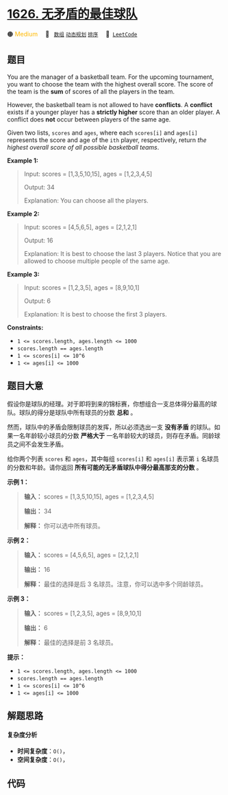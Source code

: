 # [1626. 无矛盾的最佳球队](https://leetcode.com/problems/best-team-with-no-conflicts)

🟠 <font color=#ffb800>Medium</font>&emsp; 🔖&ensp; [`数组`](/leetcode/outline/tag/array.md) [`动态规划`](/leetcode/outline/tag/dynamic-programming.md) [`排序`](/leetcode/outline/tag/sorting.md)&emsp; 🔗&ensp;[`LeetCode`](https://leetcode.com/problems/best-team-with-no-conflicts)

## 题目

You are the manager of a basketball team. For the upcoming tournament, you
want to choose the team with the highest overall score. The score of the team
is the **sum** of scores of all the players in the team.

However, the basketball team is not allowed to have **conflicts**. A
**conflict** exists if a younger player has a **strictly higher** score than
an older player. A conflict does **not** occur between players of the same
age.

Given two lists, `scores` and `ages`, where each `scores[i]` and `ages[i]`
represents the score and age of the `ith` player, respectively, return _the
highest overall score of all possible basketball teams_.



**Example 1:**

> Input: scores = [1,3,5,10,15], ages = [1,2,3,4,5]
> 
> Output: 34
> 
> Explanation:  You can choose all the players.

**Example 2:**

> Input: scores = [4,5,6,5], ages = [2,1,2,1]
> 
> Output: 16
> 
> Explanation:  It is best to choose the last 3 players. Notice that you are allowed to choose multiple people of the same age.

**Example 3:**

> Input: scores = [1,2,3,5], ages = [8,9,10,1]
> 
> Output: 6
> 
> Explanation:  It is best to choose the first 3 players. 

**Constraints:**

  * `1 <= scores.length, ages.length <= 1000`
  * `scores.length == ages.length`
  * `1 <= scores[i] <= 10^6`
  * `1 <= ages[i] <= 1000`


## 题目大意

假设你是球队的经理。对于即将到来的锦标赛，你想组合一支总体得分最高的球队。球队的得分是球队中所有球员的分数 **总和** 。

然而，球队中的矛盾会限制球员的发挥，所以必须选出一支 **没有矛盾** 的球队。如果一名年龄较小球员的分数 **严格大于**
一名年龄较大的球员，则存在矛盾。同龄球员之间不会发生矛盾。

给你两个列表 `scores` 和 `ages`，其中每组 `scores[i]` 和 `ages[i]` 表示第 `i` 名球员的分数和年龄。请你返回
**所有可能的无矛盾球队中得分最高那支的分数** 。

**示例 1：**

> 
> 
> 
> 
> 
> **输入：** scores = [1,3,5,10,15], ages = [1,2,3,4,5]
> 
> **输出：** 34
> 
> **解释：** 你可以选中所有球员。

**示例 2：**

> 
> 
> 
> 
> 
> **输入：** scores = [4,5,6,5], ages = [2,1,2,1]
> 
> **输出：** 16
> 
> **解释：** 最佳的选择是后 3 名球员。注意，你可以选中多个同龄球员。
> 
> 

**示例 3：**

> 
> 
> 
> 
> 
> **输入：** scores = [1,2,3,5], ages = [8,9,10,1]
> 
> **输出：** 6
> 
> **解释：** 最佳的选择是前 3 名球员。
> 
> 

**提示：**

  * `1 <= scores.length, ages.length <= 1000`
  * `scores.length == ages.length`
  * `1 <= scores[i] <= 10^6`
  * `1 <= ages[i] <= 1000`


## 解题思路

#### 复杂度分析

- **时间复杂度**：`O()`，
- **空间复杂度**：`O()`，

## 代码

```javascript

```